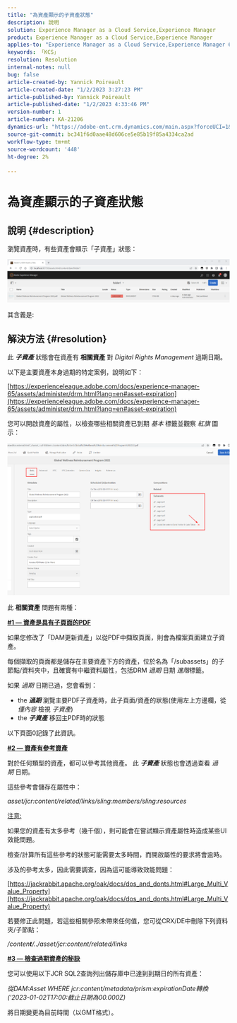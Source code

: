 ```yaml
---
title: "為資產顯示的子資產狀態"
description: 說明
solution: Experience Manager as a Cloud Service,Experience Manager
product: Experience Manager as a Cloud Service,Experience Manager
applies-to: "Experience Manager as a Cloud Service,Experience Manager 6.5,Experience Manager"
keywords: 「KCS」
resolution: Resolution
internal-notes: null
bug: false
article-created-by: Yannick Poireault
article-created-date: "1/2/2023 3:27:23 PM"
article-published-by: Yannick Poireault
article-published-date: "1/2/2023 4:33:46 PM"
version-number: 1
article-number: KA-21206
dynamics-url: "https://adobe-ent.crm.dynamics.com/main.aspx?forceUCI=1&pagetype=entityrecord&etn=knowledgearticle&id=b9a935ed-b18a-ed11-81ac-6045bd006ce9"
source-git-commit: bc341f6d0aae48d606ce5e85b19f85a4334ca2ad
workflow-type: tm+mt
source-wordcount: '448'
ht-degree: 2%

---
```


# 為資產顯示的子資產狀態

## 說明 {#description}


瀏覽資產時，有些資產會顯示「子資產」狀態：

![](assets/___798b0791-ba8a-ed11-81ac-6045bd006ce9___.png)

其含義是:


## 解決方法 {#resolution}


此 <b>*子資產</b>* 狀態會在資產有 <b>相關資產</b> 對 *Digital Rights Management* 過期日期。

以下是主要資產本身過期的特定案例，說明如下：

[https://experienceleague.adobe.com/docs/experience-manager-65/assets/administer/drm.html?lang=en#asset-expiration](https://experienceleague.adobe.com/docs/experience-manager-65/assets/administer/drm.html?lang=en#asset-expiration)

您可以開啟資產的屬性，以檢查哪些相關資產已到期 *基本* 標籤並觀察 *紅旗* 圖示：

![](assets/6269940b-b98a-ed11-81ac-6045bd006ce9.png)



此 <b>相關資產</b> 問題有兩種：

<u><b>#1 — 資產是具有子頁面的PDF</b></u>

如果您修改了「DAM更新資產」以從PDF中擷取頁面，則會為檔案頁面建立子資產。

每個擷取的頁面都是儲存在主要資產下方的資產，位於名為「/subassets」的子節點/資料夾中，且確實有中繼資料屬性，包括DRM *過期* 日期 *進階*&#x200B;標籤。

如果 *過期* 日期已過，您會看到：

- the <b>*過期</b>* 瀏覽主要PDF子資產時，此子頁面/資產的狀態(使用左上方邊欄，從 *僅內容* 檢視 *子資產*)
- the <b>*子資產</b>* 移回主PDF時的狀態


以下頁面0記錄了此資訊。



<u><b>#2 — 資產有參考資產</b></u>

對於任何類型的資產，都可以參考其他資產。 此 <b>*子資產</b>* 狀態也會透過查看 *過期* 日期。

這些參考會儲存在屬性中：

*asset/jcr:content/related/links/sling:members/sling:resources*

<u>注意:</u>

如果您的資產有太多參考（幾千個），則可能會在嘗試顯示資產屬性時造成某些UI效能問題。

檢查/計算所有這些參考的狀態可能需要太多時間，而開啟屬性的要求將會逾時。

涉及的參考太多，因此需要調查，因為這可能導致效能問題：

[https://jackrabbit.apache.org/oak/docs/dos_and_donts.html#Large_Multi_Value_Property](https://jackrabbit.apache.org/oak/docs/dos_and_donts.html#Large_Multi_Value_Property)

若要修正此問題，若這些相關參照未帶來任何值，您可從CRX/DE中刪除下列資料夾/子節點：

*/conten<b>t</b>/../asset/jcr:content/related/links*



<u><b>#3 — 檢查過期資產的秘訣</b></u>

您可以使用以下JCR SQL2查詢列出儲存庫中已達到到期日的所有資產：

*從DAM:Asset WHERE jcr:content/metadata/prism:expirationDate轉換(&#39;2023-01-02T17:00:截止日期為00.000Z)*



將日期變更為目前時間（以GMT格式）。
